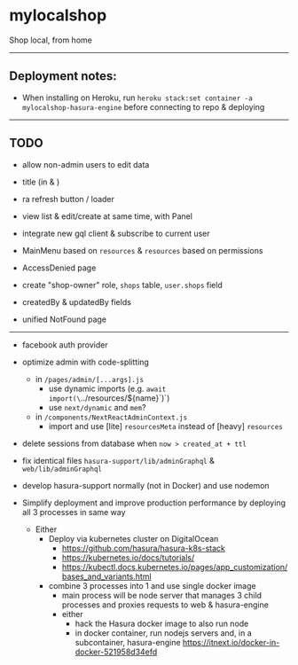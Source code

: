 # mylocalshop

Shop local, from home

---

## Deployment notes:

- When installing on Heroku, run `heroku stack:set container -a mylocalshop-hasura-engine` before connecting to repo & deploying

---

## TODO

- allow non-admin users to edit data

- title (in <AppBar> & <head>)
- ra refresh button / loader
- view list & edit/create at same time, with Panel


- integrate new gql client & subscribe to current user
- MainMenu based on `resources` &  `resources` based on permissions
- AccessDenied page

- create "shop-owner" role, `shops` table, `user.shops` field

- createdBy & updatedBy fields
- unified NotFound page
---

- facebook auth provider
- optimize admin with code-splitting
    - in `/pages/admin/[...args].js`
        - use dynamic imports (e.g. `await import(\`../resources/${name}\`)`)
        - use `next/dynamic` and `mem`?
    - in `/components/NextReactAdminContext.js`
        - import and use [lite] `resourcesMeta` instead of [heavy] `resources`
- delete sessions from database when `now > created_at + ttl`
- fix identical files `hasura-support/lib/adminGraphql` & `web/lib/adminGraphql`
- develop hasura-support normally (not in Docker) and use nodemon

- Simplify deployment and improve production performance by deploying all 3 processes in same way
  - Either
    - Deploy via kubernetes cluster on DigitalOcean
      - https://github.com/hasura/hasura-k8s-stack
      - https://kubernetes.io/docs/tutorials/
      - https://kubectl.docs.kubernetes.io/pages/app_customization/bases_and_variants.html
    - combine 3 processes into 1 and use single docker image
      - main process will be node server that manages 3 child processes and proxies requests to web & hasura-engine
      - either
        - hack the Hasura docker image to also run node
        - in docker container, run nodejs servers and, in a subcontainer, hasura-engine https://itnext.io/docker-in-docker-521958d34efd
